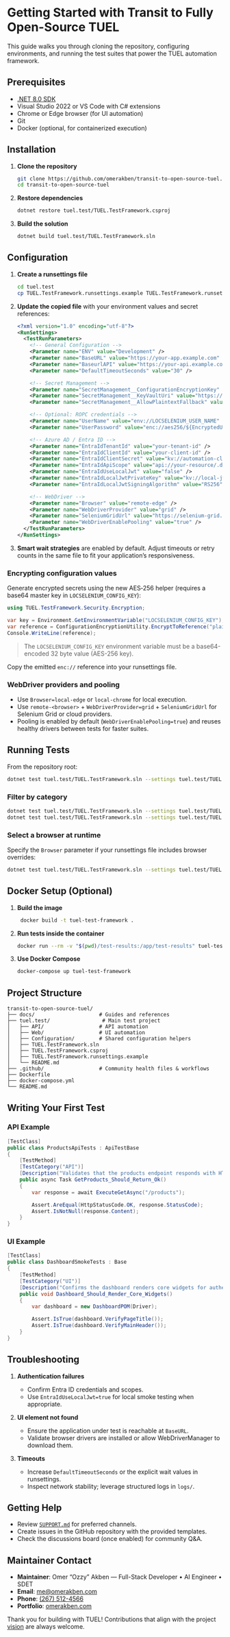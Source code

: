 # Getting Started with Transit to Fully Open-Source TUEL

This guide walks you through cloning the repository, configuring environments, and running the test suites that power the TUEL automation framework.

## Prerequisites

- [.NET 8.0 SDK](https://dotnet.microsoft.com/download/dotnet/8.0)
- Visual Studio 2022 or VS Code with C# extensions
- Chrome or Edge browser (for UI automation)
- Git
- Docker (optional, for containerized execution)

## Installation

1. **Clone the repository**
   ```bash
   git clone https://github.com/omerakben/transit-to-open-source-tuel.git
   cd transit-to-open-source-tuel
   ```

2. **Restore dependencies**
   ```bash
   dotnet restore tuel.test/TUEL.TestFramework.csproj
   ```

3. **Build the solution**
   ```bash
   dotnet build tuel.test/TUEL.TestFramework.sln
   ```

## Configuration

1. **Create a runsettings file**
   ```bash
   cd tuel.test
   cp TUEL.TestFramework.runsettings.example TUEL.TestFramework.runsettings
   ```

2. **Update the copied file** with your environment values and secret references:
   ```xml
   <?xml version="1.0" encoding="utf-8"?>
   <RunSettings>
     <TestRunParameters>
       <!-- General Configuration -->
       <Parameter name="ENV" value="Development" />
       <Parameter name="BaseURL" value="https://your-app.example.com" />
       <Parameter name="BaseurlAPI" value="https://your-api.example.com/api" />
       <Parameter name="DefaultTimeoutSeconds" value="30" />

       <!-- Secret Management -->
       <Parameter name="SecretManagement__ConfigurationEncryptionKey" value="env://LOCSELENIUM_CONFIG_KEY" />
       <Parameter name="SecretManagement__KeyVaultUri" value="https://your-key-vault-name.vault.azure.net/" />
       <Parameter name="SecretManagement__AllowPlaintextFallback" value="false" />

       <!-- Optional: ROPC credentials -->
       <Parameter name="UserName" value="env://LOCSELENIUM_USER_NAME" />
       <Parameter name="UserPassword" value="enc://aes256/${EncryptedUserPassword}?iv=${EncryptedUserPasswordIv}" />

       <!-- Azure AD / Entra ID -->
       <Parameter name="EntraIdTenantId" value="your-tenant-id" />
       <Parameter name="EntraIdClientId" value="your-client-id" />
       <Parameter name="EntraIdClientSecret" value="kv://automation-client-secret" />
       <Parameter name="EntraIdApiScope" value="api://your-resource/.default" />
       <Parameter name="EntraIdUseLocalJwt" value="false" />
       <Parameter name="EntraIdLocalJwtPrivateKey" value="kv://local-jwt-signing-key" />
       <Parameter name="EntraIdLocalJwtSigningAlgorithm" value="RS256" />

       <!-- WebDriver -->
       <Parameter name="Browser" value="remote-edge" />
       <Parameter name="WebDriverProvider" value="grid" />
       <Parameter name="SeleniumGridUrl" value="https://selenium-grid.example.com/wd/hub" />
       <Parameter name="WebDriverEnablePooling" value="true" />
     </TestRunParameters>
   </RunSettings>
   ```

3. **Smart wait strategies** are enabled by default. Adjust timeouts or retry counts in the same file to fit your application’s responsiveness.

### Encrypting configuration values

Generate encrypted secrets using the new AES‑256 helper (requires a base64 master key in `LOCSELENIUM_CONFIG_KEY`):

```csharp
using TUEL.TestFramework.Security.Encryption;

var key = Environment.GetEnvironmentVariable("LOCSELENIUM_CONFIG_KEY");
var reference = ConfigurationEncryptionUtility.EncryptToReference("plain-text-password", key);
Console.WriteLine(reference);
```

> The `LOCSELENIUM_CONFIG_KEY` environment variable must be a base64-encoded 32 byte value (AES-256 key).

Copy the emitted `enc://` reference into your runsettings file.

### WebDriver providers and pooling

- Use `Browser=local-edge` or `local-chrome` for local execution.
- Use `remote-<browser>` + `WebDriverProvider=grid` + `SeleniumGridUrl` for Selenium Grid or cloud providers.
- Pooling is enabled by default (`WebDriverEnablePooling=true`) and reuses healthy drivers between tests for faster suites.

## Running Tests

From the repository root:

```bash
dotnet test tuel.test/TUEL.TestFramework.sln --settings tuel.test/TUEL.TestFramework.runsettings
```

### Filter by category

```bash
dotnet test tuel.test/TUEL.TestFramework.sln --settings tuel.test/TUEL.TestFramework.runsettings --filter "TestCategory=API"
dotnet test tuel.test/TUEL.TestFramework.sln --settings tuel.test/TUEL.TestFramework.runsettings --filter "TestCategory=UI"
```

### Select a browser at runtime

Specify the `Browser` parameter if your runsettings file includes browser overrides:

```bash
dotnet test tuel.test/TUEL.TestFramework.sln --settings tuel.test/TUEL.TestFramework.runsettings -- TestRunParameters.Browser=local-chrome
```

## Docker Setup (Optional)

1. **Build the image**
   ```bash
    docker build -t tuel-test-framework .
   ```

2. **Run tests inside the container**
   ```bash
   docker run --rm -v "$(pwd)/test-results:/app/test-results" tuel-test-framework
   ```

3. **Use Docker Compose**
   ```bash
   docker-compose up tuel-test-framework
   ```

## Project Structure

```
transit-to-open-source-tuel/
├── docs/                     # Guides and references
├── tuel.test/                 # Main test project
│   ├── API/                  # API automation
│   ├── Web/                  # UI automation
│   ├── Configuration/        # Shared configuration helpers
│   ├── TUEL.TestFramework.sln
│   ├── TUEL.TestFramework.csproj
│   ├── TUEL.TestFramework.runsettings.example
│   └── README.md
├── .github/                  # Community health files & workflows
├── Dockerfile
├── docker-compose.yml
└── README.md
```

## Writing Your First Test

### API Example

```csharp
[TestClass]
public class ProductsApiTests : ApiTestBase
{
    [TestMethod]
    [TestCategory("API")]
    [Description("Validates that the products endpoint responds with HTTP 200.")]
    public async Task GetProducts_Should_Return_Ok()
    {
        var response = await ExecuteGetAsync("/products");

        Assert.AreEqual(HttpStatusCode.OK, response.StatusCode);
        Assert.IsNotNull(response.Content);
    }
}
```

### UI Example

```csharp
[TestClass]
public class DashboardSmokeTests : Base
{
    [TestMethod]
    [TestCategory("UI")]
    [Description("Confirms the dashboard renders core widgets for authenticated users.")]
    public void Dashboard_Should_Render_Core_Widgets()
    {
        var dashboard = new DashboardPOM(Driver);

        Assert.IsTrue(dashboard.VerifyPageTitle());
        Assert.IsTrue(dashboard.VerifyMainHeader());
    }
}
```

## Troubleshooting

1. **Authentication failures**
   - Confirm Entra ID credentials and scopes.
   - Use `EntraIdUseLocalJwt=true` for local smoke testing when appropriate.

2. **UI element not found**
   - Ensure the application under test is reachable at `BaseURL`.
   - Validate browser drivers are installed or allow WebDriverManager to download them.

3. **Timeouts**
   - Increase `DefaultTimeoutSeconds` or the explicit wait values in runsettings.
   - Inspect network stability; leverage structured logs in `logs/`.

## Getting Help

- Review [`SUPPORT.md`](../SUPPORT.md) for preferred channels.
- Create issues in the GitHub repository with the provided templates.
- Check the discussions board (once enabled) for community Q&A.

## Maintainer Contact

- **Maintainer**: Omer “Ozzy” Akben — Full-Stack Developer • AI Engineer • SDET
- **Email**: [me@omerakben.com](mailto:me@omerakben.com)
- **Phone**: [(267) 512-4566](tel:+12675124566)
- **Portfolio**: [omerakben.com](https://omerakben.com)

Thank you for building with TUEL! Contributions that align with the project [vision](../VISION.md) are always welcome.
